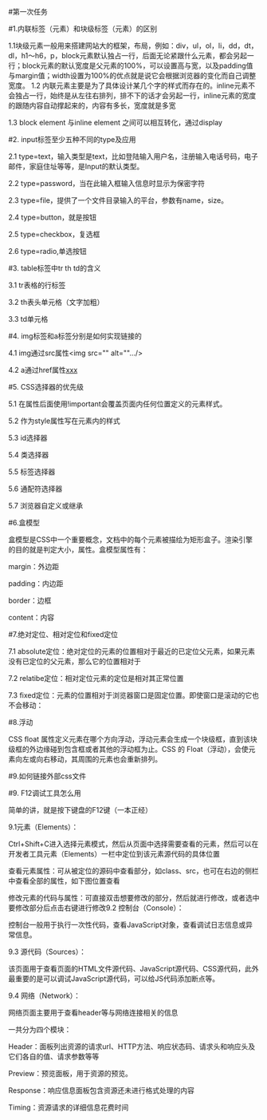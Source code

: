 #第一次任务

#1.内联标签（元素）和块级标签（元素）的区别

1.1块级元素一般用来搭建网站大的框架，布局，例如：div，ul，ol，li，dd，dt，dl，h1～h6，p，block元素默认独占一行，后面无论紧跟什么元素，都会另起一行；block元素的默认宽度是父元素的100%，可以设置高与宽，以及padding值与margin值；width设置为100%的优点就是说它会根据浏览器的变化而自己调整宽度。
1.2 内联元素主要是为了具体设计某几个字的样式而存在的。inline元素不会独占一行，始终是从左往右排列，排不下的话才会另起一行，inline元素的宽度的跟随内容自动撑起来的，内容有多长，宽度就是多宽

1.3 block element 与inline element 之间可以相互转化，通过display

#2. input标签至少五种不同的type及应用

2.1 type=text，输入类型是text，比如登陆输入用户名，注册输入电话号码，电子邮件，家庭住址等等，是Input的默认类型。

2.2 type=password，当在此输入框输入信息时显示为保密字符

2.3 type=file，提供了一个文件目录输入的平台，参数有name，size。

2.4 type=button，就是按钮

2.5 type=checkbox，复选框

2.6 type=radio,单选按钮

#3. table标签中tr th td的含义

3.1 tr表格的行标签

3.2 th表头单元格（文字加粗）

3.3 td单元格

#4. img标签和a标签分别是如何实现链接的

4.1 img通过src属性<img src="" alt="".../>

4.2 a通过href属性<a href="" >xxx</a>

#5. CSS选择器的优先级

5.1 在属性后面使用!important会覆盖页面内任何位置定义的元素样式。

5.2 作为style属性写在元素内的样式

5.3 id选择器

5.4 类选择器

5.5 标签选择器

5.6 通配符选择器

5.7 浏览器自定义或继承

#6.盒模型

盒模型是CSS中一个重要概念，文档中的每个元素被描绘为矩形盒子。渲染引擎的目的就是判定大小，属性。盒模型属性有：

margin：外边距

padding：内边距

border：边框

content：内容

#7.绝对定位、相对定位和fixed定位

7.1 absolute定位：绝对定位的元素的位置相对于最近的已定位父元素，如果元素没有已定位的父元素，那么它的位置相对于<html>

7.2 relatibe定位：相对定位元素的定位是相对其正常位置

7.3 fixed定位：元素的位置相对于浏览器窗口是固定位置。即使窗口是滚动的它也不会移动：

#8.浮动

CSS float 属性定义元素在哪个方向浮动，浮动元素会生成一个块级框，直到该块级框的外边缘碰到包含框或者其他的浮动框为止。CSS 的 Float（浮动），会使元素向左或向右移动，其周围的元素也会重新排列。

#9.如何链接外部css文件

<head><link rel="stylesheet" type="text/css" href="mystyle.css"></head>

#9. F12调试工具怎么用

简单的讲，就是按下键盘的F12键（一本正经）

9.1元素（Elements）：

Ctrl+Shift+C进入选择元素模式，然后从页面中选择需要查看的元素，然后可以在开发者工具元素（Elements）一栏中定位到该元素源代码的具体位置 

查看元素属性：可从被定位的源码中查看部分，如class、src，也可在右边的侧栏中查看全部的属性，如下图位置查看

修改元素的代码与属性：可直接双击想要修改的部分，然后就进行修改，或者选中要修改部分后点击右键进行修改9.2 控制台（Console）：

控制台一般用于执行一次性代码，查看JavaScript对象，查看调试日志信息或异常信息。

9.3 源代码（Sources）：

该页面用于查看页面的HTML文件源代码、JavaScript源代码、CSS源代码，此外最重要的是可以调试JavaScript源代码，可以给JS代码添加断点等。

9.4 网络（Network）：

网络页面主要用于查看header等与网络连接相关的信息

一共分为四个模块：

Header：面板列出资源的请求url、HTTP方法、响应状态码、请求头和响应头及它们各自的值、请求参数等等

Preview：预览面板，用于资源的预览。

Response：响应信息面板包含资源还未进行格式处理的内容

Timing：资源请求的详细信息花费时间

